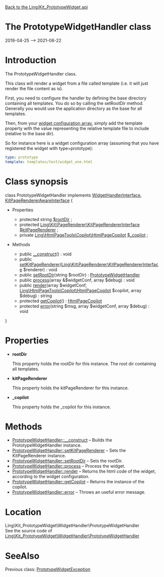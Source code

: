 [Back to the Ling/Kit_PrototypeWidget api](https://github.com/lingtalfi/Kit_PrototypeWidget/blob/master/doc/api/Ling/Kit_PrototypeWidget.md)



The PrototypeWidgetHandler class
================
2019-04-25 --> 2021-06-22






Introduction
============

The PrototypeWidgetHandler class.

This class will render a widget from a file called template (i.e. it will just render the file content as is).

First, you need to configure the handler by defining the base directory containing all templates.
You do so by calling the setRootDir method. Generally you would use the application directory as the base for all templates.

Then, from your [widget configuration array](https://github.com/lingtalfi/Kit#the-kit-configuration-array), simply add the template property with the value representing the
relative template file to include (relative to the base dir).

So for instance here is a widget configuration array (assuming that you have registered the widget with type=prototype):

```yaml
type: prototype
template: templates/test/widget_one.html
```



Class synopsis
==============


class <span class="pl-k">PrototypeWidgetHandler</span> implements [WidgetHandlerInterface](https://github.com/lingtalfi/Kit/blob/master/doc/api/Ling/Kit/WidgetHandler/WidgetHandlerInterface.md), [KitPageRendererAwareInterface](https://github.com/lingtalfi/Kit/blob/master/doc/api/Ling/Kit/PageRenderer/KitPageRendererAwareInterface.md) {

- Properties
    - protected string [$rootDir](#property-rootDir) ;
    - protected [Ling\Kit\PageRenderer\KitPageRendererInterface](https://github.com/lingtalfi/Kit/blob/master/doc/api/Ling/Kit/PageRenderer/KitPageRendererInterface.md) [$kitPageRenderer](#property-kitPageRenderer) ;
    - private [Ling\HtmlPageTools\Copilot\HtmlPageCopilot](https://github.com/lingtalfi/HtmlPageTools/blob/master/doc/api/Ling/HtmlPageTools/Copilot/HtmlPageCopilot.md) [$_copilot](#property-_copilot) ;

- Methods
    - public [__construct](https://github.com/lingtalfi/Kit_PrototypeWidget/blob/master/doc/api/Ling/Kit_PrototypeWidget/WidgetHandler/PrototypeWidgetHandler/__construct.md)() : void
    - public [setKitPageRenderer](https://github.com/lingtalfi/Kit_PrototypeWidget/blob/master/doc/api/Ling/Kit_PrototypeWidget/WidgetHandler/PrototypeWidgetHandler/setKitPageRenderer.md)([Ling\Kit\PageRenderer\KitPageRendererInterface](https://github.com/lingtalfi/Kit/blob/master/doc/api/Ling/Kit/PageRenderer/KitPageRendererInterface.md) $renderer) : void
    - public [setRootDir](https://github.com/lingtalfi/Kit_PrototypeWidget/blob/master/doc/api/Ling/Kit_PrototypeWidget/WidgetHandler/PrototypeWidgetHandler/setRootDir.md)(string $rootDir) : [PrototypeWidgetHandler](https://github.com/lingtalfi/Kit_PrototypeWidget/blob/master/doc/api/Ling/Kit_PrototypeWidget/WidgetHandler/PrototypeWidgetHandler.md)
    - public [process](https://github.com/lingtalfi/Kit_PrototypeWidget/blob/master/doc/api/Ling/Kit_PrototypeWidget/WidgetHandler/PrototypeWidgetHandler/process.md)(array &$widgetConf, array $debug) : void
    - public [render](https://github.com/lingtalfi/Kit_PrototypeWidget/blob/master/doc/api/Ling/Kit_PrototypeWidget/WidgetHandler/PrototypeWidgetHandler/render.md)(array $widgetConf, [Ling\HtmlPageTools\Copilot\HtmlPageCopilot](https://github.com/lingtalfi/HtmlPageTools/blob/master/doc/api/Ling/HtmlPageTools/Copilot/HtmlPageCopilot.md) $copilot, array $debug) : string
    - protected [getCopilot](https://github.com/lingtalfi/Kit_PrototypeWidget/blob/master/doc/api/Ling/Kit_PrototypeWidget/WidgetHandler/PrototypeWidgetHandler/getCopilot.md)() : [HtmlPageCopilot](https://github.com/lingtalfi/HtmlPageTools/blob/master/doc/api/Ling/HtmlPageTools/Copilot/HtmlPageCopilot.md)
    - protected [error](https://github.com/lingtalfi/Kit_PrototypeWidget/blob/master/doc/api/Ling/Kit_PrototypeWidget/WidgetHandler/PrototypeWidgetHandler/error.md)(string $msg, array $widgetConf, array $debug) : void

}




Properties
=============

- <span id="property-rootDir"><b>rootDir</b></span>

    This property holds the rootDir for this instance.
    The root dir containing all templates.
    
    

- <span id="property-kitPageRenderer"><b>kitPageRenderer</b></span>

    This property holds the kitPageRenderer for this instance.
    
    

- <span id="property-_copilot"><b>_copilot</b></span>

    This property holds the _copilot for this instance.
    
    



Methods
==============

- [PrototypeWidgetHandler::__construct](https://github.com/lingtalfi/Kit_PrototypeWidget/blob/master/doc/api/Ling/Kit_PrototypeWidget/WidgetHandler/PrototypeWidgetHandler/__construct.md) &ndash; Builds the PrototypeWidgetHandler instance.
- [PrototypeWidgetHandler::setKitPageRenderer](https://github.com/lingtalfi/Kit_PrototypeWidget/blob/master/doc/api/Ling/Kit_PrototypeWidget/WidgetHandler/PrototypeWidgetHandler/setKitPageRenderer.md) &ndash; Sets the KitPageRenderer instance.
- [PrototypeWidgetHandler::setRootDir](https://github.com/lingtalfi/Kit_PrototypeWidget/blob/master/doc/api/Ling/Kit_PrototypeWidget/WidgetHandler/PrototypeWidgetHandler/setRootDir.md) &ndash; Sets the rootDir.
- [PrototypeWidgetHandler::process](https://github.com/lingtalfi/Kit_PrototypeWidget/blob/master/doc/api/Ling/Kit_PrototypeWidget/WidgetHandler/PrototypeWidgetHandler/process.md) &ndash; Process the widget.
- [PrototypeWidgetHandler::render](https://github.com/lingtalfi/Kit_PrototypeWidget/blob/master/doc/api/Ling/Kit_PrototypeWidget/WidgetHandler/PrototypeWidgetHandler/render.md) &ndash; Returns the html code of the widget, according to the widget configuration.
- [PrototypeWidgetHandler::getCopilot](https://github.com/lingtalfi/Kit_PrototypeWidget/blob/master/doc/api/Ling/Kit_PrototypeWidget/WidgetHandler/PrototypeWidgetHandler/getCopilot.md) &ndash; Returns the instance of the copilot.
- [PrototypeWidgetHandler::error](https://github.com/lingtalfi/Kit_PrototypeWidget/blob/master/doc/api/Ling/Kit_PrototypeWidget/WidgetHandler/PrototypeWidgetHandler/error.md) &ndash; Throws an useful error message.





Location
=============
Ling\Kit_PrototypeWidget\WidgetHandler\PrototypeWidgetHandler<br>
See the source code of [Ling\Kit_PrototypeWidget\WidgetHandler\PrototypeWidgetHandler](https://github.com/lingtalfi/Kit_PrototypeWidget/blob/master/WidgetHandler/PrototypeWidgetHandler.php)



SeeAlso
==============
Previous class: [PrototypeWidgetException](https://github.com/lingtalfi/Kit_PrototypeWidget/blob/master/doc/api/Ling/Kit_PrototypeWidget/Exception/PrototypeWidgetException.md)<br>
